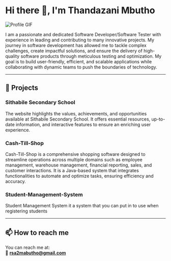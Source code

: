 # Hi there 👋, I'm Thandazani Mbutho

![Profile GIF](https://cdn.dribbble.com/users/1708816/screenshots/15637256/media/f9826f0af8a49462f048262a8502035b.gif)



I am a passionate and dedicated Software Developer/Software Tester with experience in leading and contributing to many innovative projects. My journey in software development has allowed me to tackle complex challenges, create impactful solutions, and ensure the delivery of high-quality software products through meticulous testing and optimization. My goal is to build user-friendly, efficient, and scalable applications while collaborating with dynamic teams to push the boundaries of technology.

---

## 🚀 Projects

### Sithabile Secondary School 
The website highlights the values, achievements, and opportunities available at Sithabile Secondary School. It offers essential resources, up-to-date information, and interactive features to ensure an enriching user experience.

### Cash-Till-Shop  
Cash-Till-Shop is a comprehensive shopping software designed to streamline operations across multiple domains such as employee management, warehouse management, financial reporting, sales, and customer interactions. It is a Java-based system that integrates functionalities to automate and optimize tasks, ensuring efficiency and accuracy.

### Student-Management-System  
Student Management System it a system that you can put in to use when registering students

---

## 📫 How to reach me  
You can reach me at:  
📧 **rsa2mabutho@gmail.com**
